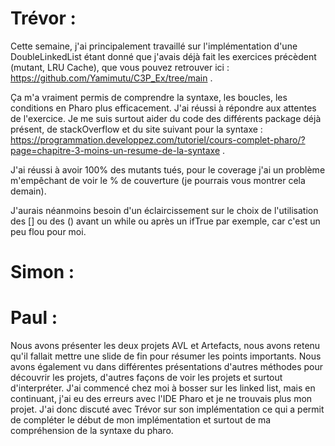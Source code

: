 # Trévor :

Cette semaine, j'ai principalement travaillé sur l'implémentation d'une DoubleLinkedList étant donné que j'avais déjà fait les exercices précèdent (mutant, LRU Cache), que vous pouvez retrouver ici : https://github.com/Yamimutu/C3P_Ex/tree/main .  

Ça m'a vraiment permis de comprendre la syntaxe, les boucles, les conditions en Pharo plus efficacement. J'ai réussi à répondre aux attentes de l'exercice. Je me suis surtout aider du code des différents package déjà présent, de stackOverflow et du site suivant pour la syntaxe : https://programmation.developpez.com/tutoriel/cours-complet-pharo/?page=chapitre-3-moins-un-resume-de-la-syntaxe .  

J'ai réussi à avoir 100% des mutants tués, pour le coverage j'ai un problème m'empêchant de voir le % de couverture (je pourrais vous montrer cela demain).

J'aurais néanmoins besoin d'un éclaircissement sur le choix de l'utilisation des [] ou des () avant un while ou après un ifTrue par exemple, car c'est un peu flou pour moi.

# Simon :




# Paul :

Nous avons présenter les deux projets AVL et Artefacts, nous avons retenu qu'il fallait mettre une slide de fin pour résumer les points importants.
Nous avons également vu dans différentes présentations d'autres méthodes pour découvrir les projets, d'autres façons de voir les projets et surtout d'interpréter.
J'ai commencé chez moi à bosser sur les linked list, mais en continuant, j'ai eu des erreurs avec l'IDE Pharo et je ne trouvais plus mon projet. 
J'ai donc discuté avec Trévor sur son implémentation ce qui a permit de compléter le début de mon implémentation et surtout de ma compréhension de la syntaxe du pharo.
